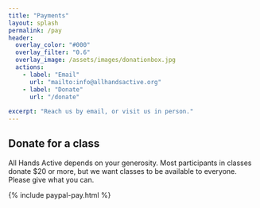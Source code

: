 ```yaml
---
title: "Payments"
layout: splash
permalink: /pay
header:
  overlay_color: "#000"
  overlay_filter: "0.6"
  overlay_image: /assets/images/donationbox.jpg
  actions:
    - label: "Email"
      url: "mailto:info@allhandsactive.org"
    - label: "Donate"
      url: "/donate"
      
excerpt: "Reach us by email, or visit us in person."
---
```


## Donate for a class
All Hands Active depends on your generosity. Most participants in classes donate $20 or more, but we want classes to be available to everyone. Please give what you can.

{% include paypal-pay.html %}


